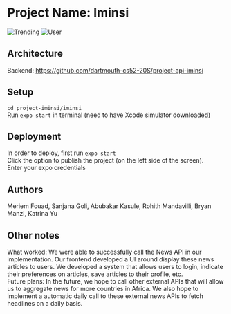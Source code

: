 # Project Name: Iminsi

![Trending](./trending-iminsi.gif)
![User](./user-flow%20(1).gif)

## Architecture

Backend: https://github.com/dartmouth-cs52-20S/project-api-iminsi

## Setup

`cd project-iminsi/iminsi` <br />
Run `expo start` in terminal (need to have Xcode simulator downloaded) <br />

## Deployment

In order to deploy, first run `expo start` <br />
Click the option to publish the project (on the left side of the screen). <br />
Enter your expo credentials <br />

## Authors

Meriem Fouad, Sanjana Goli, Abubakar Kasule, Rohith Mandavilli, Bryan Manzi, Katrina Yu <br />

## Other notes
What worked: We were able to successfully call the News API in our implementation. Our frontend developed a UI around display these news articles to users. We developed a system that allows users to login, indicate their preferences on articles, save articles to their profile, etc.
<br />
Future plans: In the future, we hope to call other external APIs that will allow us to aggregate news for more countries in Africa. We also hope to implement a automatic daily call to these external news APIs to fetch headlines on a daily basis. 

